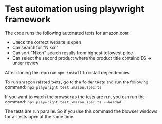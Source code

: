 # Test automation using playwright framework

The code runs the following automated tests for amazon.com:
*  Check the correct website is open
*  Can search for "Nikon"
*  Can sort "Nikon" search results from highest to lowest price
*  Can select the second product where the product title containd D6 -> under review

After cloning the repo run
`npm install`
to install dependencies.

To run amazon related tests, go to the folder tests and run the following command:
`npx playwright test amazon.spec.ts`

If you want to watch the browser as the tests are run, you can run the command:
`npx playwright test amazon.spec.ts --headed`

The tests are run parallel. So if you use this command the browser windows for all tests open at the same time.